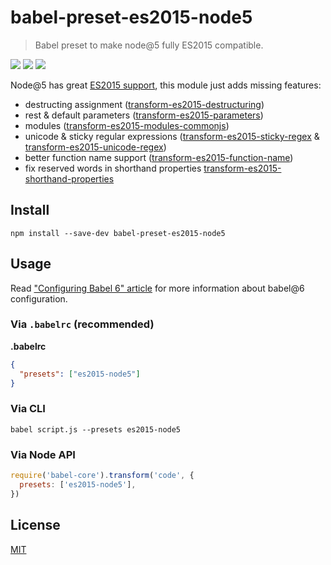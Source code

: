 # babel-preset-es2015-node5

> Babel preset to make node@5 fully ES2015 compatible.

[![](https://img.shields.io/npm/v/babel-preset-es2015-node5.svg)](https://npmjs.org/package/babel-preset-es2015-node5)
[![](https://img.shields.io/travis/alekseykulikov/babel-preset-es2015-node5.svg)](https://travis-ci.org/alekseykulikov/babel-preset-es2015-node5)
[![](http://img.shields.io/npm/dm/babel-preset-es2015-node5.svg)](https://npmjs.org/package/babel-preset-es2015-node5)

Node@5 has great [ES2015 support](https://nodejs.org/en/docs/es6/),
this module just adds missing features:
- destructing assignment ([transform-es2015-destructuring](http://babeljs.io/docs/plugins/transform-es2015-destructuring/))
- rest & default parameters ([transform-es2015-parameters](http://babeljs.io/docs/plugins/transform-es2015-parameters/))
- modules ([transform-es2015-modules-commonjs](http://babeljs.io/docs/plugins/transform-es2015-modules-commonjs/))
- unicode & sticky regular expressions ([transform-es2015-sticky-regex](http://babeljs.io/docs/plugins/transform-es2015-sticky-regex/) & [transform-es2015-unicode-regex](http://babeljs.io/docs/plugins/transform-es2015-unicode-regex/))
- better function name support ([transform-es2015-function-name](http://babeljs.io/docs/plugins/transform-es2015-function-name/))
- fix reserved words in shorthand properties [transform-es2015-shorthand-properties](https://github.com/alekseykulikov/babel-preset-es2015-node5/issues/10)

## Install

    npm install --save-dev babel-preset-es2015-node5

## Usage

Read ["Configuring Babel 6" article](http://www.2ality.com/2015/11/configuring-babel6.html)
for more information about babel@6 configuration.

### Via `.babelrc` (recommended)

**.babelrc**

```json
{
  "presets": ["es2015-node5"]
}
```

### Via CLI

    babel script.js --presets es2015-node5

### Via Node API

```js
require('babel-core').transform('code', {
  presets: ['es2015-node5'],
})
```

## License

[MIT](./LICENSE)

